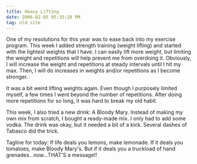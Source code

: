 ```yaml
---
title: Heavy Lifting
date: 2006-02-05 05:35:29 PM
tag: old site
---
```


One of my resolutions for this year was to ease back into my exercise program. This week I added strength training (weight lifting) and started with the lightest weights that I have. I can easily lift more weight, but limiting the weight and repetitions will help prevent me from overdoing it. Obviously, I will increase the weight and repetitions at steady intervals until I hit my max. Then, I will do increases in weights and/or repetitions as I become stronger.

It was a bit weird lifting weights again. Even though I purposely limited myself, a few times I went beyond the number of repetitions. After doing more repetitions for so long, it was hard to break my old habit.

This week, I also tried a new drink: A Bloody Mary. Instead of making my own mix from scratch, I bought a ready-made mix. I only had to add some vodka. The drink was okay, but it needed a bit of a kick. Several dashes of Tabasco did the trick.

Tagline for today: If life deals you lemons, make lemonade. If it deals you tomatoes, make Bloody Mary's. But if it deals you a truckload of hand grenades...now...THAT'S a message!!
